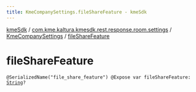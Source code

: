 ```yaml
---
title: KmeCompanySettings.fileShareFeature - kmeSdk
---
```


[kmeSdk](../../index.html) / [com.kme.kaltura.kmesdk.rest.response.room.settings](../index.html) / [KmeCompanySettings](index.html) / [fileShareFeature](./file-share-feature.html)

# fileShareFeature

`@SerializedName("file_share_feature") @Expose var fileShareFeature: `[`String`](https://kotlinlang.org/api/latest/jvm/stdlib/kotlin/-string/index.html)`?`